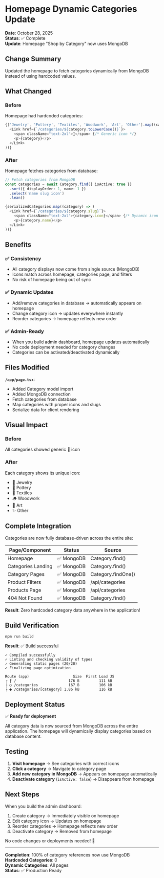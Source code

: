 # Homepage Dynamic Categories Update

**Date**: October 28, 2025  
**Status**: ✅ Complete  
**Update**: Homepage "Shop by Category" now uses MongoDB

## Change Summary

Updated the homepage to fetch categories dynamically from MongoDB instead of using hardcoded values.

## What Changed

### Before
Homepage had hardcoded categories:
```typescript
{['Jewelry', 'Pottery', 'Textiles', 'Woodwork', 'Art', 'Other'].map((category) => (
  <Link href={`/categories/${category.toLowerCase()}`}>
    <span className="text-2xl">🎨</span> {/* Generic icon */}
    <p>{category}</p>
  </Link>
))}
```

### After
Homepage fetches categories from database:
```typescript
// Fetch categories from MongoDB
const categories = await Category.find({ isActive: true })
  .sort({ displayOrder: 1, name: 1 })
  .select('name slug icon')
  .lean()

{serializedCategories.map((category) => (
  <Link href={`/categories/${category.slug}`}>
    <span className="text-2xl">{category.icon}</span> {/* Dynamic icon */}
    <p>{category.name}</p>
  </Link>
))}
```

## Benefits

### ✅ Consistency
- All category displays now come from single source (MongoDB)
- Icons match across homepage, categories page, and filters
- No risk of homepage being out of sync

### ✅ Dynamic Updates
- Add/remove categories in database → automatically appears on homepage
- Change category icon → updates everywhere instantly
- Reorder categories → homepage reflects new order

### ✅ Admin-Ready
- When you build admin dashboard, homepage updates automatically
- No code deployment needed for category changes
- Categories can be activated/deactivated dynamically

## Files Modified

**`/app/page.tsx`**:
- Added Category model import
- Added MongoDB connection
- Fetch categories from database
- Map categories with proper icons and slugs
- Serialize data for client rendering

## Visual Impact

### Before
All categories showed generic 🎨 icon

### After
Each category shows its unique icon:
- 💍 Jewelry
- 🏺 Pottery
- 🧶 Textiles
- 🪵 Woodwork
- 🎨 Art
- ✨ Other

## Complete Integration

Categories are now fully database-driven across the entire site:

| Page/Component | Status | Source |
|---------------|--------|--------|
| Homepage | ✅ MongoDB | Category.find() |
| Categories Landing | ✅ MongoDB | Category.find() |
| Category Pages | ✅ MongoDB | Category.findOne() |
| Product Filters | ✅ MongoDB | /api/categories |
| Products Page | ✅ MongoDB | /api/categories |
| 404 Not Found | ✅ MongoDB | Category.find() |

**Result**: Zero hardcoded category data anywhere in the application!

## Build Verification

```bash
npm run build
```

**Result**: ✅ Build successful

```
✓ Compiled successfully
✓ Linting and checking validity of types
✓ Generating static pages (20/20)
✓ Finalizing page optimization

Route (app)                    Size  First Load JS
┌ ƒ /                        176 B         111 kB
├ ○ /categories              167 B         106 kB
├ ● /categories/[category] 1.86 kB         116 kB
```

## Deployment Status

✅ **Ready for deployment**

All category data is now sourced from MongoDB across the entire application. The homepage will dynamically display categories based on database content.

## Testing

1. **Visit homepage** → See categories with correct icons
2. **Click a category** → Navigate to category page
3. **Add new category in MongoDB** → Appears on homepage automatically
4. **Deactivate category** (`isActive: false`) → Disappears from homepage

## Next Steps

When you build the admin dashboard:
1. Create category → Immediately visible on homepage
2. Edit category icon → Updates on homepage
3. Reorder categories → Homepage reflects new order
4. Deactivate category → Removed from homepage

No code changes or deployments needed! 🎉

---

**Completion**: 100% of category references now use MongoDB  
**Hardcoded Categories**: 0  
**Dynamic Categories**: All pages  
**Status**: ✅ Production Ready
